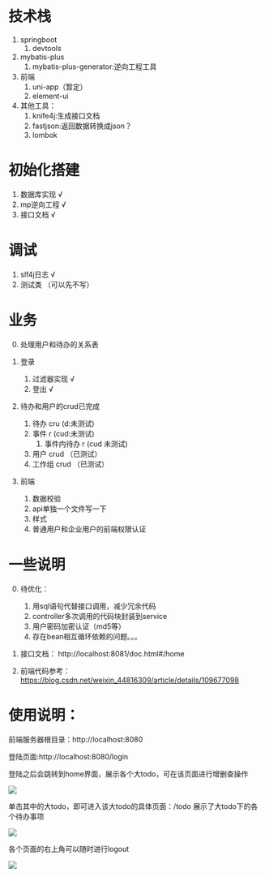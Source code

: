 # 技术栈
1. springboot
    1. devtools
2. mybatis-plus
    1.  mybatis-plus-generator:逆向工程工具
3. 前端
    1. uni-app（暂定）
    2. element-ui
4. 其他工具：
    1. knife4j:生成接口文档
    2. fastjson:返回数据转换成json？
    3. lombok



# 初始化搭建
1. 数据库实现 √
2. mp逆向工程 √
3. 接口文档 √

# 调试
1. slf4j日志 √
2. 测试类 （可以先不写）


# 业务
0. 处理用户和待办的关系表

1. 登录
    1. 过滤器实现 √
    2. 登出 √
    
2. 待办和用户的crud已完成
    1. 待办 cru (d:未测试)
    2. 事件 r  (cud:未测试)
        1. 事件内待办 r (cud 未测试)
    2. 用户 crud （已测试）
    3. 工作组 crud （已测试）

3. 前端
    1. 数据校验
    2. api单独一个文件写一下
    3. 样式
    4. 普通用户和企业用户的前端权限认证
    
    
# 一些说明

0. 待优化：
    1. 用sql语句代替接口调用，减少冗余代码
    2. controller多次调用的代码块封装到service
    3. 用户密码加密认证（md5等）
    4. 存在bean相互循环依赖的问题。。。

1. 接口文档：
    http://localhost:8081/doc.html#/home
    
    
2. 前端代码参考：
    https://blog.csdn.net/weixin_44816309/article/details/109677098


# 使用说明：
前端服务器根目录：http://localhost:8080

登陆页面:http://localhost:8080/login

登陆之后会跳转到home界面，展示各个大todo，可在该页面进行增删查操作

![](https://picgo-1304285457.cos.ap-guangzhou.myqcloud.com/images/20220606135143.png)

单击其中的大todo，即可进入该大todo的具体页面：/todo 展示了大todo下的各个待办事项

![](https://picgo-1304285457.cos.ap-guangzhou.myqcloud.com/images/20220606135157.png)

各个页面的右上角可以随时进行logout

![](https://picgo-1304285457.cos.ap-guangzhou.myqcloud.com/images/20220606135240.png)

